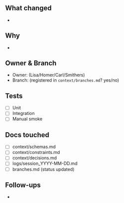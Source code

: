 ## What changed
- 

## Why
- 

## Owner & Branch
- Owner: (Lisa/Homer/Carl/Smithers)
- Branch: <name> (registered in `context/branches.md`? yes/no)

## Tests
- [ ] Unit
- [ ] Integration
- [ ] Manual smoke

## Docs touched
- [ ] context/schemas.md
- [ ] context/constraints.md
- [ ] context/decisions.md
- [ ] logs/session_YYYY-MM-DD.md
- [ ] branches.md (status updated)

## Follow-ups
- 
